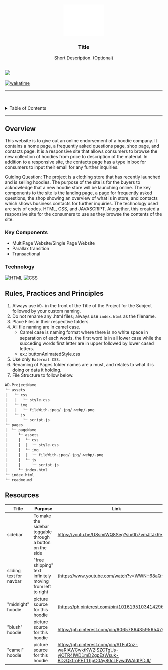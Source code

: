 <a name="readme-top">

<br/>

<br />
<div align="center">
  <a href="https://github.com/zyx-0314/">
  <!-- TODO: If you want to add logo or banner you can add it here -->
    <img src="./assets/img/nyebe_white.png" alt="Nyebe" width="130" height="100">
  </a>
<!-- TODO: Change Title to the name of the title of your Project -->
  <h3 align="center">Title</h3>
</div>
<!-- TODO: Make a short description -->
<div align="center">
  Short Description. (Optional)
</div>

<br />


<!-- TODO: Change the zyx-0314 into your github username  -->
<!-- TODO: Change the WD-Template-Project into the same name of your folder -->
![](https://visit-counter.vercel.app/counter.png?page=arabellabunoan/WD-CLOTHING-FINAL-PROJECT)

[![wakatime](https://wakatime.com/badge/user/018dd99a-4985-4f98-8216-6ca6fe2ce0f8/project/63501637-9a31-42f0-960d-4d0ab47977f8.svg)](https://wakatime.com/badge/user/018dd99a-4985-4f98-8216-6ca6fe2ce0f8/project/63501637-9a31-42f0-960d-4d0ab47977f8)

---

<br />
<br />

<!-- TODO: If you want to add more layers for your readme -->
<details>
  <summary>Table of Contents</summary>
  <ol>
    <li>
      <a href="#overview">Overview</a>
      <ol>
        <li>
          <a href="#key-components">Key Components</a>
        </li>
        <li>
          <a href="#technology">Technology</a>
        </li>
      </ol>
    </li>
    <li>
      <a href="#rule,-practices-and-principles">Rules, Practices and Principles</a>
    </li>
    <li>
      <a href="#resources">Resources</a>
    </li>
  </ol>
</details>

---

## Overview

<!-- TODO: To be changed -->
<!-- The following are just sample -->
This website is to give out an online endorsement of a hoodie company. It contains a home page, a frequently asked questions page, shop page, and contacts page. It is a responsive site that allows consumers to browse the new collection of hoodies from price to description of the material. In addition to a responsive site, the contacts page has a type in box for consumers to input their email for any further inquiries.

Guiding Question:
The project is a clothing store that has recently launched and is selling hoodies. The purpose of the site is for the buyers to acknowledge that a new hoodie store will be launching online. The key components to the site is the landing page, a page for frequently asked questions, the shop showing an overview of what is in store, and contacts which shows business contacts for further inquiries. The technology used are sets of codes. HTML, CSS, and JAVASCRIPT. Altogether, this created a responsive site for the consumers to use as they browse the contents of the site.

### Key Components
<!-- TODO: List of Key Components -->
<!-- The following are just sample -->
- MultiPage Website/Single Page Website
- Parallax transition
- Transactional

### Technology
<!-- TODO: List of Technology Used -->
![HTML](https://img.shields.io/badge/HTML-E34F26?style=for-the-badge&logo=html5&logoColor=white)
![CSS](https://img.shields.io/badge/CSS-1572B6?style=for-the-badge&logo=css3&logoColor=white)

## Rules, Practices and Principles
1. Always use `WD-` in the front of the Title of the Project for the Subject followed by your custom naming.
2. Do not rename any .html files; always use `index.html` as the filename.
3. Place Files in their respective folders.
4. All file naming are in camel case.
   - Camel case is naming format where there is no white space in separation of each words, the first word is in all lower case while the succeding words first letter are in upper followed by lower cased letters.
   - ex.: buttonAnimatedStyle.css
5. Use only `External CSS`.
6. Renaming of Pages folder names are a must, and relates to what it is doing or data it holding.
7. File Structure to follow below.

```
WD-ProjectName
└─ assets
|   └─ css
|   |   └─ style.css
|   └─ img
|   |   └─ fileWith.jpeg/.jpg/.webp/.png
|   └─ js
|       └─ script.js
└─ pages
|  └─ pageName
|     └─ assets
|     |  └─ css
|     |  |  └─ style.css
|     |  └─ img
|     |  |  └─ fileWith.jpeg/.jpg/.webp/.png
|     |  └─ js
|     |     └─ script.js
|     └─ index.html
└─ index.html
└─ readme.md
```

## Resources

<!-- TODO: Add References -->
| Title | Purpose | Link |
|-|-|-|
| sidebar | To make the sidebar toggable through a button on the side | https://youtu.be/U8smiWQ8Seg?si=0b7vmJltJkReZGNC |
| sliding text for navbar | "free shipping" text infinitely moving from left to right |(https://www.youtube.com/watch?v=WWN-68aQ-Qk) |
| "midnight" hoodie | picture source for this hoodie |(https://ph.pinterest.com/pin/1016195103414296847/) |
| "blush" hoodie | picture source for this hoodie | https://ph.pinterest.com/pin/606578643595654700/ |
| "camel" hoodie | picture source for this hoodie | https://ph.pinterest.com/pin/ATFuCpz-waRIAWCwktKW2ISZCTgUs-yiOTR4IWD1mD2gpEzWsuk-BDzQkfrpPET1hpC0Ay80cLFywdWAIdtPDJI/ |


